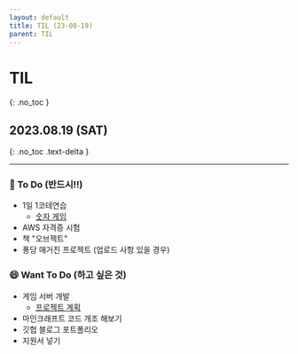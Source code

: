 ```yaml
---
layout: default
title: TIL (23-08-19)
parent: TIL
---
```


# TIL
{: .no_toc }

## 2023.08.19 (SAT)
{: .no_toc .text-delta }

---

### 📔  To Do (반드시!!)

- 1일 1코테연습
    * [숫자 게임](https://hoooon22.github.io/docs/studies/codingtest/1day1coding/230819/)
- AWS 자격증 시험
- 책 "오브젝트"
- 퐁당 매거진 프로젝트 (업로드 사항 있을 경우)

### 😄  Want To Do (하고 싶은 것)

- 게임 서버 개발
    * [프로젝트 계획](https://hoooon22.github.io/docs/projects/gameServer/230819_2/)
- 마인크래프트 코드 개조 해보기
- 깃헙 블로그 포트폴리오
- 지원서 넣기